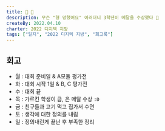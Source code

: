 ```yaml
---
title: 🥇 🥈
description: 무슨 "형 망했어요" 이러더니 3학년이 메달을 수상했다 🤣
createBy: 2022.04.10
charter: 2022 디지텍 지방
tags: ["일지", "2022 디지텍 지방", "회고록"]
---
```


## 회고

-   월 : 대회 준비일 & A모듈 평가전
-   화 : 대회 시작 1일 & B, C 평가전
-   수 : 대회 끝
-   목 : 가르킨 학생이 금, 은 메달 수상 `:D`
-   금 : 친구들과 고기 먹고 집가서 수면
-   토 : 생각에 대한 정의를 내림
-   일 : 정의내린게 끝난 후 부족한 정리
